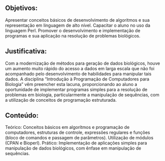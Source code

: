 ## Objetivos:  
Apresentar conceitos básicos de desenvolvimento de algoritmos e sua representação em linguagem de alto nível. Capacitar o aluno no uso da linguagem Perl. Promover o desenvolvimento e implementação de programas e sua aplicação na resolução de problemas biológicos.

## Justificativa:  
Com a modernização de métodos para geração de dados biológicos, houve um aumento muito rápido do acesso a dados em larga escala que não foi acompanhado pelo desenvolvimento de habilidades para manipular tais dados. A disciplina “Introdução à Programação de Computadores para Biologia” vêm preencher esta lacuna, proporcionando ao aluno a oportunidade de implementar programas simples para a resolução de problemas em biologia, particularmente a manipulação de sequências, com a utilização de conceitos de programação estruturada.

## Conteúdo:  
Teórico: Conceitos básicos em algorítmos e programação de computadores, estruturas de controle, expressões regulares e funções (bloco de comandos e passagem de parâmetros). Utilização de módulos (CPAN e Bioperl). 
Prático: Implementação de aplicações simples para manipulação de dados biológicos, com ênfase em manipulação de sequências.
